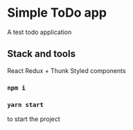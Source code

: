 # Simple ToDo app 

A test todo application

## Stack and tools

React
Redux + Thunk
Styled components

### `npm i`
### `yarn start` 
to start the project
